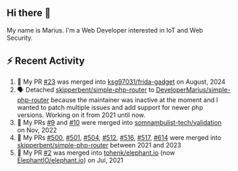 ## Hi there 👋

My name is Marius. I'm a Web Developer interested in IoT and Web Security.

## ⚡ Recent Activity

1. 🎉 My PR [#23](https://github.com/ksg97031/frida-gadget/pull/23) was merged into [ksg97031/frida-gadget](https://github.com/ksg97031/frida-gadget) on August, 2024
2. 🗣 Detached [skipperbent/simple-php-router](https://github.com/skipperbent/simple-php-router) to [DeveloperMarius/simple-php-router](https://github.com/DeveloperMarius/simple-php-router) because the maintainer was inactive at the moment and I wanted to patch multiple issues and add support for newer php versions. Working on it from 2021 until now.
3. 🎉 My PRs [#9](https://github.com/somnambulist-tech/validation/pull/9) and [#10](https://github.com/somnambulist-tech/validation/pull/10) were merged into [somnambulist-tech/validation](https://github.com/somnambulist-tech/validation) on Nov, 2022
4. 🎉 My PRs [#500](https://github.com/skipperbent/simple-php-router/pull/500), [#501](https://github.com/skipperbent/simple-php-router/pull/501), [#504](https://github.com/skipperbent/simple-php-router/pull/504), [#512](https://github.com/skipperbent/simple-php-router/pull/512), [#516](https://github.com/skipperbent/simple-php-router/pull/516), [#517](https://github.com/skipperbent/simple-php-router/pull/517), [#614](https://github.com/skipperbent/simple-php-router/pull/614) were merged into [skipperbent/simple-php-router](https://github.com/skipperbent/simple-php-router) between 2021 and 2023
5. 🎉 My PR [#2](https://github.com/tohenk/elephant.io/pull/2) was merged into [tohenk/elephant.io](https://github.com/tohenk/elephant.io) (now [ElephantIO/elephant.io](https://github.com/ElephantIO/elephant.io)) on Jul, 2021
